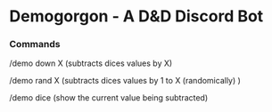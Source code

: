 # Demogorgon - A D&D Discord Bot 

### Commands

/demo down X (subtracts dices values by X)

/demo rand X (subtracts dices values by 1 to X (randomically) )

/demo dice (show the current value being subtracted)


